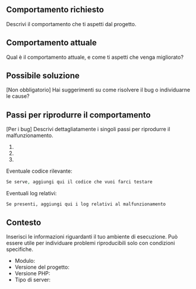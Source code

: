 ## Comportamento richiesto

Descrivi il comportamento che ti aspetti dal progetto.

## Comportamento attuale

Qual è il comportamento attuale, e come ti aspetti che venga migliorato?

## Possibile soluzione

[Non obbligatorio] Hai suggerimenti su come risolvere il bug o individuarne le cause?

## Passi per riprodurre il comportamento

[Per i bug] Descrivi dettagliatamente i singoli passi per riprodurre il malfunzionamento.

1.
2.
3.

Eventuale codice rilevante:
```php
Se serve, aggiungi qui il codice che vuoi farci testare
```

Eventuali log relativi:
```
Se presenti, aggiungi qui i log relativi al malfunzionamento
```

## Contesto

Inserisci le informazioni riguardanti il tuo ambiente di esecuzione. Può essere utile per individuare problemi riproducibili solo con condizioni specifiche.

* Modulo:
* Versione del progetto:
* Versione PHP:
* Tipo di server:
